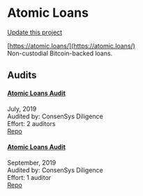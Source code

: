 
# Atomic Loans

[Update this project](https://github.com/ConsenSys/blockchainSecurityDB/edit/master/projects/atomic-loans.json)
  
[https://atomic.loans/](https://atomic.loans/)<br>
Non-custodial Bitcoin-backed loans.


## Audits



#### [Atomic Loans Audit](https://github.com/ConsenSys/atomic-loans-audit-report-2019-07)

July, 2019<br>
Audited by: ConsenSys Diligence<br>Effort: 2 auditors<br>
[Repo](https://github.com/AtomicLoans/atomicloans-eth-contracts)<br>
      


#### [Atomic Loans Audit](https://diligence.consensys.net/audits/2019/09/atomic-loans/)

September, 2019<br>
Audited by: ConsenSys Diligence<br>Effort: 1 auditor<br>
[Repo](https://github.com/AtomicLoans/atomicloans-eth-contracts)<br>
      

  



